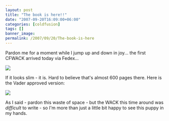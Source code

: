 ```yaml
---
layout: post
title: "The book is here!!"
date: "2007-09-20T16:09:00+06:00"
categories: [coldfusion]
tags: []
banner_image: 
permalink: /2007/09/20/The-book-is-here
---
```


Pardon me for a moment while I jump up and down in joy... the first CFWACK arrived today via Fedex...


<img src="https://static.raymondcamden.com/images/b1.jpg">

If it looks slim - it is. Hard to believe that's almost 600 pages there. Here is the Vader approved version:


<img src="https://static.raymondcamden.com/images/cfjedi/b2.jpg">

As I said - pardon this waste of space - but the WACK this time around was <i>difficult</i> to write - so I'm more than just a little bit happy to see this puppy in my hands.